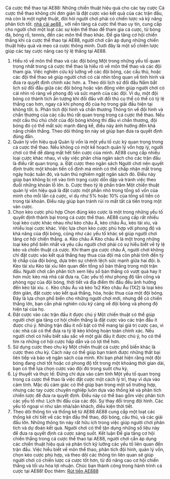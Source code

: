 Cá cược thể thao tại AE88: Những chiến thuật hiệu quả cho các tay cược
Cá cược thể thao không chỉ đơn giản là đặt cược vào kết quả của các trận đấu, mà còn là một nghệ thuật, đòi hỏi người chơi phải có chiến lược và kỹ năng phân tích tốt. <a href="https://ae88.date/">nhà cái ae88 </a>, với nền tảng cá cược thể thao uy tín, cung cấp cho người chơi một loạt các sự kiện thể thao để tham gia cá cược, từ bóng đá, bóng rổ, tennis, đến các môn thể thao khác. Để gia tăng cơ hội chiến thắng khi cá cược thể thao tại AE88, người chơi cần áp dụng những chiến thuật hiệu quả và mẹo cá cược thông minh. Dưới đây là một số chiến lược giúp các tay cược nâng cao tỷ lệ thắng tại AE88.
1. Hiểu rõ về môn thể thao và các đội bóng
Một trong những yếu tố quan trọng nhất trong cá cược thể thao là hiểu rõ về môn thể thao và các đội tham gia. Việc nghiên cứu kỹ lưỡng về các đội bóng, các cầu thủ, hoặc các đội thể thao sẽ giúp người chơi có cái nhìn tổng quan về tình hình và đưa ra quyết định chính xác hơn.
a. Theo dõi lịch sử đối đầu
Nắm bắt lịch sử đối đầu giữa các đội bóng hoặc vận động viên giúp người chơi có cái nhìn rõ ràng về phong độ và sức mạnh của các đội. Ví dụ, một đội bóng có thành tích ấn tượng khi đối đầu với đối thủ cụ thể có thể có tỷ lệ thắng cao hơn, ngay cả khi phong độ của họ trong giải đấu hiện tại không tốt.
b. Phân tích đội hình và chấn thương
Thông tin về đội hình và chấn thương của các cầu thủ rất quan trọng trong cá cược thể thao. Nếu một cầu thủ chủ chốt của đội bóng không thi đấu vì chấn thương, đội bóng đó có thể mất sức mạnh đáng kể, điều này ảnh hưởng đến khả năng chiến thắng. Theo dõi thông tin này sẽ giúp bạn đưa ra quyết định đúng đắn.
2. Quản lý vốn hiệu quả
Quản lý vốn là một yếu tố cực kỳ quan trọng trong cá cược thể thao. Nếu không có một kế hoạch quản lý vốn hợp lý, người chơi có thể dễ dàng mất hết tiền cược của mình. AE88 cung cấp nhiều loại cược khác nhau, vì vậy việc phân chia ngân sách cho các trận đấu là điều rất quan trọng.
a. Đặt cược theo ngân sách
Người chơi nên quyết định trước một khoản tiền cố định mà mình có thể chấp nhận mất trong ngày hoặc tuần đó, và tuân thủ nghiêm ngặt ngân sách đó. Điều này giúp bạn không bị rơi vào tình trạng cược dồn dập và tránh việc theo đuổi những khoản lỗ lớn.
b. Cược theo tỷ lệ phần trăm
Một chiến thuật quản lý vốn hiệu quả là đặt cược một phần nhỏ trong tổng số vốn của mình cho mỗi lần cá cược, ví dụ như 5% hoặc 10% của tổng số tiền có trong tài khoản. Điều này giúp bạn tránh rủi ro mất tất cả tiền trong một ván cược.
3. Chọn kèo cược phù hợp
Chọn đúng kèo cược là một trong những yếu tố quyết định thành bại trong cá cược thể thao. AE88 cung cấp rất nhiều loại kèo cược khác nhau như kèo châu Á, kèo châu Âu, kèo tài xỉu, và nhiều loại cược khác. Việc lựa chọn kèo cược phù hợp với phong độ và khả năng của đội bóng, cũng như các yếu tố khác sẽ giúp người chơi tăng cơ hội chiến thắng.
a. Kèo châu Á
Kèo châu Á là một trong những loại kèo phổ biến nhất và yêu cầu người chơi phải có sự hiểu biết về tỷ lệ kèo và chiến thuật cá cược. Khi tham gia cược châu Á, người chơi không chỉ đặt cược vào kết quả thắng hay thua của đội mà còn phải tính đến tỷ lệ chấp của đội bóng, dựa trên sự chênh lệch sức mạnh giữa hai đội.
b. Kèo tài xỉu
Kèo tài xỉu liên quan đến tổng số bàn thắng trong một trận đấu. Người chơi cần phân tích xem liệu số bàn thắng có vượt quá hay ít hơn mức kèo mà nhà cái đưa ra. Các yếu tố như phong độ tấn công và phòng ngự của đội bóng, thời tiết và địa điểm thi đấu đều ảnh hưởng đến kèo tài xỉu.
c. Kèo châu Âu và kèo 1x2
Kèo châu Âu (1X2) là loại kèo đơn giản, đặt cược vào kết quả thắng, hòa, hoặc thua của một đội bóng. Đây là lựa chọn phổ biến cho những người chơi mới, nhưng để có chiến thắng lớn, bạn cần phải nghiên cứu kỹ càng về đội bóng và phong độ hiện tại của họ.
4. Đặt cược vào các trận đấu ít được chú ý
Một chiến thuật có thể giúp người chơi gia tăng cơ hội chiến thắng là đặt cược vào các trận đấu ít được chú ý. Những trận đấu ít nổi bật có thể mang lại giá trị cược cao, vì các nhà cái có thể đưa ra tỷ lệ kèo không hoàn toàn chính xác. Nếu người chơi có hiểu biết sâu sắc về một giải đấu ít được chú ý, họ có thể tìm ra những cơ hội cược hấp dẫn và có lợi thế hơn.
5. Sử dụng cược theo chu kỳ
Một chiến thuật cá cược phổ biến khác là cược theo chu kỳ. Cách này có thể giúp bạn tránh được những thất bại liên tiếp và bảo vệ ngân sách của mình. Khi bạn phát hiện rằng một đội bóng đang chơi tốt hoặc có phong độ tốt trong một khoảng thời gian dài, bạn có thể lựa chọn cược vào đội đó trong suốt chu kỳ.
6. Lý thuyết và thực tế: Đừng chỉ dựa vào cảm tính
Một yếu tố quan trọng trong cá cược thể thao là việc đặt cược một cách lý trí, thay vì dựa vào cảm tính. Mặc dù cảm giác có thể giúp bạn trong một số trường hợp, nhưng các tay cược chuyên nghiệp luôn dựa vào thống kê và phân tích chiến lược để đưa ra quyết định. Điều này có thể bao gồm việc phân tích các yếu tố như:
Lịch thi đấu của các đội.
Sự thay đổi trong đội hình.
Các yếu tố ngoại vi như sân nhà/sân khách, điều kiện thời tiết.
7. Theo dõi thông tin và thống kê từ AE88
AE88 cung cấp một loạt các thống kê chi tiết về các trận đấu thể thao, đội bóng, cầu thủ, và các giải đấu lớn. Những thông tin này rất hữu ích trong việc giúp người chơi phân tích và dự đoán kết quả. Người chơi có thể tận dụng những số liệu này để đưa ra quyết định cá cược sáng suốt.
Kết luận
Để gia tăng cơ hội chiến thắng trong cá cược thể thao tại AE88, người chơi cần áp dụng các chiến thuật hiệu quả và phân tích kỹ lưỡng các yếu tố liên quan đến trận đấu. Việc hiểu biết về môn thể thao, phân tích đội hình, quản lý vốn, chọn kèo cược phù hợp, và theo dõi các thông tin liên quan sẽ giúp người chơi có chiến lược cá cược tốt hơn, từ đó nâng cao cơ hội chiến thắng và tối ưu hóa lợi nhuận. Chúc bạn thành công trong hành trình cá cược tại AE88!
Đọc thêm:  <a href="https://ae88.date/rut-tien-ae888">Rút tiền AE888 </a>

